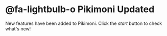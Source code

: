 # @fa-lightbulb-o Pikimoni Updated

New features have been added to Pikimoni. Click the _start_ button to check what's new!
